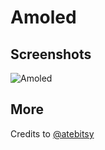 # Amoled

## Screenshots

![Amoled](https://github.com/atebitsy/cruuunchify-themes/amoled/screenshot.png)

## More

Credits to [@atebitsy](https://github.com/atebitsy)
